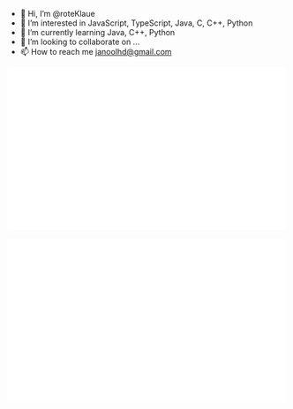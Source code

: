 - 👋 Hi, I’m @roteKlaue
- 👀 I’m interested in JavaScript, TypeScript, Java, C, C++, Python
- 🌱 I’m currently learning Java, C++, Python
- 💞️ I’m looking to collaborate on ...
- 📫 How to reach me janoolhd@gmail.com

<!---
roteKlaue/roteKlaue is a ✨ special ✨ repository because its `README.md` (this file) appears on your GitHub profile.
You can click the Preview link to take a look at your changes.
--->

![](https://raw.githubusercontent.com/roteKlaue/github-stats-fork/master/generated/languages.svg#gh-dark-mode-only)

![](https://raw.githubusercontent.com/roteKlaue/github-stats-fork/master/generated/overview.svg#gh-dark-mode-only)
